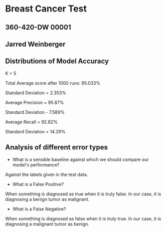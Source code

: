# Breast Cancer Test
## 360-420-DW  00001
## Jarred Weinberger

## Distributions of Model Accuracy

K = 5

Total Average score after 1000 runs: 95.033%

Standard Deviation = 2.353%


Average Precision = 95.87%

Standard Deviation - 7.589%


Average Recall = 92.82%

Standard Deviation = 14.29%

## Analysis of different error types

 - What is a sensible baseline against which we should compare our model's performance?
 
 
 Against the labels given in the test data.
 
 - What is a False Positive?
 
 
 When something is diagnosed as true when it is truly false. In our case, it is diagnosing a benign tumor as malignant.

- What is a False Negative?
 
 
 When something is diagnosed as false when it is truly true. In our case, it is diagnosing a malignant tumor as benign.